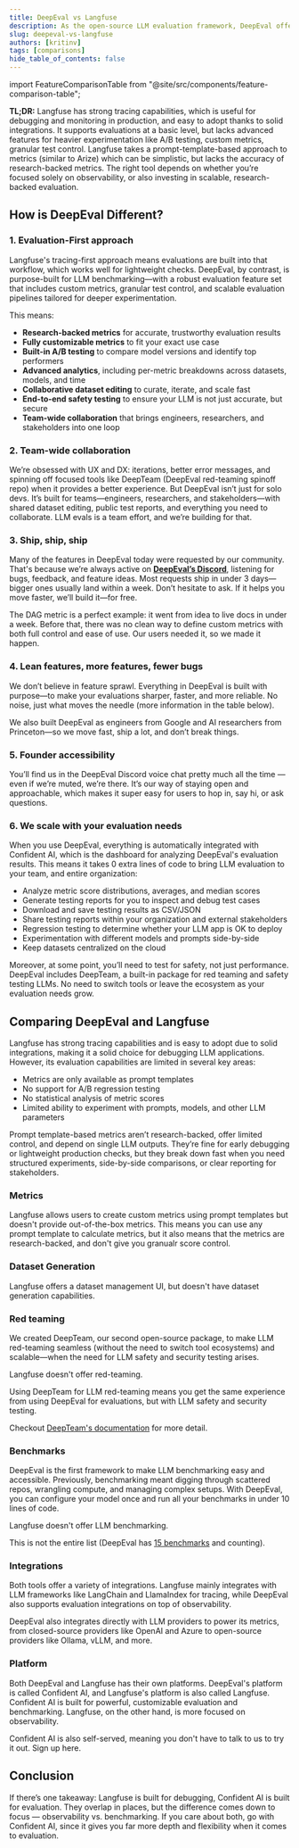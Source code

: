 ```yaml
---
title: DeepEval vs Langfuse 
description: As the open-source LLM evaluation framework, DeepEval offers everything from evaluating LLM agents to generating synthetic datasets required for evaluation.
slug: deepeval-vs-langfuse
authors: [kritinv]
tags: [comparisons]
hide_table_of_contents: false
---
```


import FeatureComparisonTable from "@site/src/components/feature-comparison-table";

**TL;DR:** Langfuse has strong tracing capabilities, which is useful for debugging and monitoring in production, and easy to adopt thanks to solid integrations. It supports evaluations at a basic level, but lacks advanced features for heavier experimentation like A/B testing, custom metrics, granular test control. Langfuse takes a prompt-template-based approach to metrics (similar to Arize) which can be simplistic, but lacks the accuracy of research-backed metrics. The right tool depends on whether you’re focused solely on observability, or also investing in scalable, research-backed evaluation.

## How is DeepEval Different?

### 1. Evaluation-First approach

Langfuse's tracing-first approach means evaluations are built into that workflow, which works well for lightweight checks. DeepEval, by contrast, is purpose-built for LLM benchmarking—with a robust evaluation feature set that includes custom metrics, granular test control, and scalable evaluation pipelines tailored for deeper experimentation.

This means:
- **Research-backed metrics** for accurate, trustworthy evaluation results  
- **Fully customizable metrics** to fit your exact use case
- **Built-in A/B testing** to compare model versions and identify top performers  
- **Advanced analytics**, including per-metric breakdowns across datasets, models, and time  
- **Collaborative dataset editing** to curate, iterate, and scale fast  
- **End-to-end safety testing** to ensure your LLM is not just accurate, but secure  
- **Team-wide collaboration** that brings engineers, researchers, and stakeholders into one loop  


### 2. Team-wide collaboration

We’re obsessed with UX and DX: iterations, better error messages, and spinning off focused tools like DeepTeam (DeepEval red-teaming spinoff repo) when it provides a better experience. But DeepEval isn’t just for solo devs. It’s built for teams—engineers, researchers, and stakeholders—with shared dataset editing, public test reports, and everything you need to collaborate. LLM evals is a team effort, and we’re building for that.

### 3. Ship, ship, ship

Many of the features in DeepEval today were requested by our community. That's because we’re always active on [**DeepEval’s Discord**](https://discord.gg/a3K9c8GRGt), listening for bugs, feedback, and feature ideas. Most requests ship in under 3 days—bigger ones usually land within a week. Don’t hesitate to ask. If it helps you move faster, we’ll build it—for free.

The DAG metric is a perfect example: it went from idea to live docs in under a week. Before that, there was no clean way to define custom metrics with both full control and ease of use. Our users needed it, so we made it happen.

### 4. Lean features, more features, fewer bugs

We don’t believe in feature sprawl. Everything in DeepEval is built with purpose—to make your evaluations sharper, faster, and more reliable. No noise, just what moves the needle (more information in the table below).

We also built DeepEval as engineers from Google and AI researchers from Princeton—so we move fast, ship a lot, and don’t break things.

### 5. Founder accessibility

You’ll find us in the DeepEval Discord voice chat pretty much all the time — even if we’re muted, we’re there. It’s our way of staying open and approachable, which makes it super easy for users to hop in, say hi, or ask questions.

### 6. We scale with your evaluation needs

When you use DeepEval, everything is automatically integrated with Confident AI, which is the dashboard for analyzing DeepEval's evaluation results. This means it takes 0 extra lines of code to bring LLM evaluation to your team, and entire organization:

- Analyze metric score distributions, averages, and median scores
- Generate testing reports for you to inspect and debug test cases
- Download and save testing results as CSV/JSON
- Share testing reports within your organization and external stakeholders
- Regression testing to determine whether your LLM app is OK to deploy
- Experimentation with different models and prompts side-by-side
- Keep datasets centralized on the cloud

Moreover, at some point, you’ll need to test for safety, not just performance. DeepEval includes DeepTeam, a built-in package for red teaming and safety testing LLMs. No need to switch tools or leave the ecosystem as your evaluation needs grow.

## Comparing DeepEval and Langfuse
Langfuse has strong tracing capabilities and is easy to adopt due to solid integrations, making it a solid choice for debugging LLM applications. However, its evaluation capabilities are limited in several key areas:

- Metrics are only available as prompt templates  
- No support for A/B regression testing  
- No statistical analysis of metric scores  
- Limited ability to experiment with prompts, models, and other LLM parameters 

Prompt template-based metrics aren’t research-backed, offer limited control, and depend on single LLM outputs. They’re fine for early debugging or lightweight production checks, but they break down fast when you need structured experiments, side-by-side comparisons, or clear reporting for stakeholders.

### Metrics

Langfuse allows users to create custom metrics using prompt templates but doesn't provide out-of-the-box metrics. This means you can use any prompt template to calculate metrics, but it also means that the metrics are research-backed, and don't give you granualr score control.

<FeatureComparisonTable type="langfuse::metrics" competitor="Langfuse" />

### Dataset Generation

Langfuse offers a dataset management UI, but doesn't have dataset generation capabilities.

<FeatureComparisonTable type="langfuse::synthesizer" competitor="Langfuse" />

### Red teaming

We created DeepTeam, our second open-source package, to make LLM red-teaming seamless (without the need to switch tool ecosystems) and scalable—when the need for LLM safety and security testing arises. 

Langfuse doesn't offer red-teaming.

<FeatureComparisonTable type="langfuse::redTeaming" competitor="Langfuse" />

Using DeepTeam for LLM red-teaming means you get the same experience from using DeepEval for evaluations, but with LLM safety and security testing.

Checkout [DeepTeam's documentation](https://www.trydeepteam.com/docs/getting-started) for more detail.

### Benchmarks

DeepEval is the first framework to make LLM benchmarking easy and accessible. Previously, benchmarking meant digging through scattered repos, wrangling compute, and managing complex setups. With DeepEval, you can configure your model once and run all your benchmarks in under 10 lines of code.

Langfuse doesn't offer LLM benchmarking.

<FeatureComparisonTable type="langfuse::benchmarks" competitor="Langfuse" />

This is not the entire list (DeepEval has [15 benchmarks](/docs/benchmarks-introduction) and counting).

### Integrations

Both tools offer a variety of integrations. Langfuse mainly integrates with LLM frameworks like LangChain and LlamaIndex for tracing, while DeepEval also supports evaluation integrations on top of observability.

<FeatureComparisonTable type="langfuse::integrations" competitor="Langfuse" />

DeepEval also integrates directly with LLM providers to power its metrics, from closed-source providers like OpenAI and Azure to open-source providers like Ollama, vLLM, and more.

### Platform

Both DeepEval and Langfuse has their own platforms. DeepEval's platform is called Confident AI, and Langfuse's platform is also called Langfuse. Confident AI is built for powerful, customizable evaluation and benchmarking. Langfuse, on the other hand, is more focused on observability.

<FeatureComparisonTable type="langfuse::platform" competitor="Langfuse" />

Confident AI is also self-served, meaning you don't have to talk to us to try it out. Sign up here.


## Conclusion

If there’s one takeaway: Langfuse is built for debugging, Confident AI is built for evaluation. They overlap in places, but the difference comes down to focus — observability vs. benchmarking. If you care about both, go with Confident AI, since it gives you far more depth and flexibility when it comes to evaluation.







